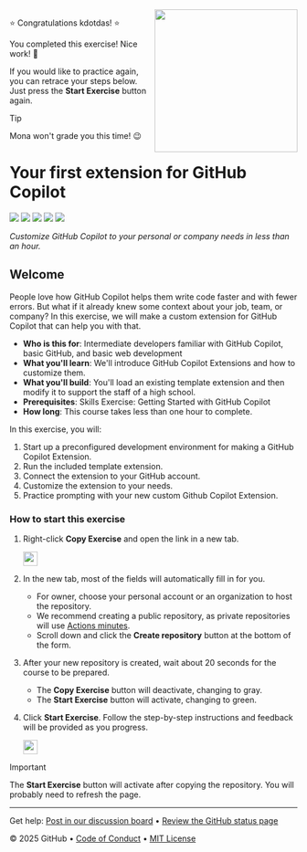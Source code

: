 <img src="https://octodex.github.com/images/welcometocat.png" align="right" height="250px" />

⭐️ Congratulations kdotdas! ⭐️

You completed this exercise! Nice work! 🥳

If you would like to practice again, you can retrace your steps below. Just press the **Start Exercise** button again.

> [!TIP]
> Mona won't grade you this time! 😉


 # Your first extension for GitHub Copilot

<!-- ![](https://github.com/kdotdas/skills-your-first-extension-for-github-copilot/actions/workflows/0-start-course.yml/badge.svg?branch=main) -->

![](https://github.com/kdotdas/skills-your-first-extension-for-github-copilot/actions/workflows/1-preparing.yml/badge.svg)
![](https://github.com/kdotdas/skills-your-first-extension-for-github-copilot/actions/workflows/2-running-our-extension.yml/badge.svg)
![](https://github.com/kdotdas/skills-your-first-extension-for-github-copilot/actions/workflows/3-connecting-to-github.yml/badge.svg)
![](https://github.com/kdotdas/skills-your-first-extension-for-github-copilot/actions/workflows/4-customizing-our-extension.yml/badge.svg)
![](https://github.com/kdotdas/skills-your-first-extension-for-github-copilot/actions/workflows/5-merge-our-changes.yml/badge.svg)

_Customize GitHub Copilot to your personal or company needs in less than an hour._

## Welcome

People love how GitHub Copilot helps them write code faster and with fewer errors.
But what if it already knew some context about your job, team, or company?
In this exercise, we will make a custom extension for GitHub Copilot that can help you with that.

- **Who is this for**: Intermediate developers familiar with GitHub Copilot, basic GitHub, and basic web development
- **What you'll learn**: We'll introduce GitHub Copilot Extensions and how to customize them.
- **What you'll build**: You'll load an existing template extension and then modify it to support the staff of a high school.
- **Prerequisites**: Skills Exercise: Getting Started with GitHub Copilot
- **How long**: This course takes less than one hour to complete.

In this exercise, you will:

1. Start up a preconfigured development environment for making a GitHub Copilot Extension.
2. Run the included template extension.
3. Connect the extension to your GitHub account.
4. Customize the extension to your needs.
5. Practice prompting with your new custom Github Copilot Extension.

### How to start this exercise

1. Right-click **Copy Exercise** and open the link in a new tab.

   <a id="copy-exercise">
      <img src="https://img.shields.io/badge/📠_Copy_Exercise-AAA" height="25pt"/>
   </a>

2. In the new tab, most of the fields will automatically fill in for you.

   - For owner, choose your personal account or an organization to host the repository.
   - We recommend creating a public repository, as private repositories will use [Actions minutes](https://docs.github.chttps://github.com/kdotdas/skills-your-first-extension-for-github-copilot/billing/managing-billing-for-github-actions/about-billing-for-github-actions).
   - Scroll down and click the **Create repository** button at the bottom of the form.

3. After your new repository is created, wait about 20 seconds for the course to be prepared.

   - The **Copy Exercise** button will deactivate, changing to gray.
   - The **Start Exercise** button will activate, changing to green.

4. Click **Start Exercise**. Follow the step-by-step instructions and feedback will be provided as you progress.

   <a id="start-exercise" href="https://github.com/kdotdas/skills-your-first-extension-for-github-copilot/issues/1">
      <img src="https://img.shields.io/badge/🚀_Start_Exercise-008000" height="25pt"/>
   </a>

> [!IMPORTANT]
> The **Start Exercise** button will activate after copying the repository. You will probably need to refresh the page.

---

Get help: [Post in our discussion board](https://github.com/orgs/skills/discussions/categories/your-first-extension-for-github-copilot) &bull; [Review the GitHub status page](https://www.githubstatus.com/)

&copy; 2025 GitHub &bull; [Code of Conduct](https://www.contributor-covenant.org/version/2/1/code_of_conduct/code_of_conduct.md) &bull; [MIT License](https://gh.io/mit)
